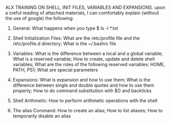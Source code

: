 ALX TRAINING ON SHELL, INIT FILES, VARIABLES AND EXPANSIONS.
upon a creful reading of attached materials, I can comfortably explain (without the use of google) the following:
1. General: What happens when you type $ ls -l *.txt

2. Shell Initialization Files: What are the /etc/profile file and the /etc/profile.d directory; What is the ~/.bashrc file

3. Variables: What is the difference between a local and a global variable; What is a reserved variable; How to create, update and delete shell variables; What are the roles of the following reserved variables: HOME, PATH, PS1; What are special parameters

4. Expansions: What is expansion and how to use them; What is the difference between single and double quotes and how to use them properly; How to do command substitution with $() and backticks

5. Shell Arithmetic: How to perform arithmetic operations with the shell

6. The alias Command: How to create an alias; How to list aliases; How to temporarily disable an alias

